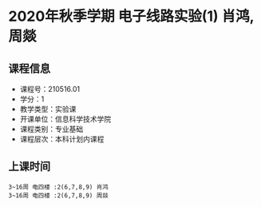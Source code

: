 # 2020年秋季学期 电子线路实验(1) 肖鸿, 周燚






## 课程信息

- 课程号：210516.01
- 学分：1
- 教学类型：实验课
- 开课单位：信息科学技术学院
- 课程类别：专业基础
- 课程层次：本科计划内课程

## 上课时间

```
3~16周 电四楼 :2(6,7,8,9) 肖鸿
3~16周 电四楼 :2(6,7,8,9) 周燚
```

